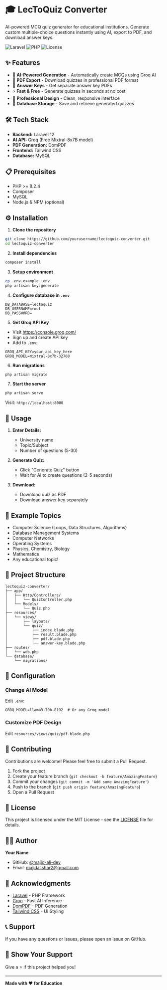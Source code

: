 # 🎓 LecToQuiz Converter

AI-powered MCQ quiz generator for educational institutions. Generate custom multiple-choice questions instantly using AI, export to PDF, and download answer keys.

![Laravel](https://img.shields.io/badge/Laravel-12-red)
![PHP](https://img.shields.io/badge/PHP-8.2.4-blue)
![License](https://img.shields.io/badge/License-MIT-green)

## ✨ Features

- 🤖 **AI-Powered Generation** - Automatically create MCQs using Groq AI
- 📄 **PDF Export** - Download quizzes in professional PDF format
- 🔑 **Answer Keys** - Get separate answer key PDFs
- ⚡ **Fast & Free** - Generate quizzes in seconds at no cost
- 🎨 **Professional Design** - Clean, responsive interface
- 💾 **Database Storage** - Save and retrieve generated quizzes


## 🛠️ Tech Stack

- **Backend:** Laravel 12
- **AI API:** Groq (Free Mixtral-8x7B model)
- **PDF Generation:** DomPDF
- **Frontend:** Tailwind CSS
- **Database:** MySQL

## 📋 Prerequisites

- PHP >= 8.2.4
- Composer
- MySQL
- Node.js & NPM (optional)

## ⚙️ Installation

1. **Clone the repository**
```bash
git clone https://github.com/yourusername/lectoquiz-converter.git
cd lectoquiz-converter
```

2. **Install dependencies**
```bash
composer install
```

3. **Setup environment**
```bash
cp .env.example .env
php artisan key:generate
```

4. **Configure database in `.env`**
```env
DB_DATABASE=lectoquiz
DB_USERNAME=root
DB_PASSWORD=
```

5. **Get Groq API Key**
- Visit https://console.groq.com/
- Sign up and create API key
- Add to `.env`:
```env
GROQ_API_KEY=your_api_key_here
GROQ_MODEL=mixtral-8x7b-32768
```

6. **Run migrations**
```bash
php artisan migrate
```

7. **Start the server**
```bash
php artisan serve
```

Visit: `http://localhost:8000`

## 📖 Usage

1. **Enter Details:**
   - University name
   - Topic/Subject
   - Number of questions (5-30)

2. **Generate Quiz:**
   - Click "Generate Quiz" button
   - Wait for AI to create questions (2-5 seconds)

3. **Download:**
   - Download quiz as PDF
   - Download answer key separately

## 🎯 Example Topics

- Computer Science (Loops, Data Structures, Algorithms)
- Database Management Systems
- Computer Networks
- Operating Systems
- Physics, Chemistry, Biology
- Mathematics
- Any educational topic!

## 📁 Project Structure

```
lectoquiz-converter/
├── app/
│   ├── Http/Controllers/
│   │   └── QuizController.php
│   └── Models/
│       └── Quiz.php
├── resources/
│   └── views/
│       ├── layouts/
│       └── quiz/
│           ├── index.blade.php
│           ├── result.blade.php
│           ├── pdf.blade.php
│           └── answer-key.blade.php
├── routes/
│   └── web.php
└── database/
    └── migrations/
```

## 🔧 Configuration

### Change AI Model
Edit `.env`:
```env
GROQ_MODEL=llama3-70b-8192  # Or any Groq model
```

### Customize PDF Design
Edit `resources/views/quiz/pdf.blade.php`

## 🤝 Contributing

Contributions are welcome! Please feel free to submit a Pull Request.

1. Fork the project
2. Create your feature branch (`git checkout -b feature/AmazingFeature`)
3. Commit your changes (`git commit -m 'Add some AmazingFeature'`)
4. Push to the branch (`git push origin feature/AmazingFeature`)
5. Open a Pull Request

## 📝 License

This project is licensed under the MIT License - see the [LICENSE](LICENSE) file for details.

## 👨‍💻 Author

**Your Name**
- GitHub: [@majid-ali-dev](https://[github.com/yourusername](https://github.com/majid-ali-dev))
- Email: majidalishar2@gmail.com

## 🙏 Acknowledgments

- [Laravel](https://laravel.com/) - PHP Framework
- [Groq](https://groq.com/) - Fast AI Inference
- [DomPDF](https://github.com/barryvdh/laravel-dompdf) - PDF Generation
- [Tailwind CSS](https://tailwindcss.com/) - UI Styling

## 📞 Support

If you have any questions or issues, please open an issue on GitHub.

## 🌟 Show Your Support

Give a ⭐️ if this project helped you!

---

**Made with ❤️ for Education**
